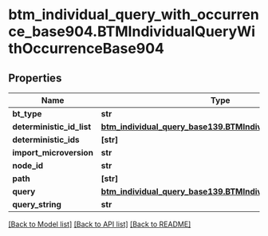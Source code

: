 # btm_individual_query_with_occurrence_base904.BTMIndividualQueryWithOccurrenceBase904

## Properties
Name | Type | Description | Notes
------------ | ------------- | ------------- | -------------
**bt_type** | **str** |  | [optional] 
**deterministic_id_list** | [**btm_individual_query_base139.BTMIndividualQueryBase139**](BTMIndividualQueryBase139.md) |  | [optional] 
**deterministic_ids** | **[str]** |  | [optional] 
**import_microversion** | **str** |  | [optional] 
**node_id** | **str** |  | [optional] 
**path** | **[str]** |  | [optional] 
**query** | [**btm_individual_query_base139.BTMIndividualQueryBase139**](BTMIndividualQueryBase139.md) |  | [optional] 
**query_string** | **str** |  | [optional] 

[[Back to Model list]](../README.md#documentation-for-models) [[Back to API list]](../README.md#documentation-for-api-endpoints) [[Back to README]](../README.md)


